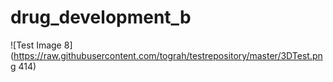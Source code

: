 # drug_development_b

![Test Image 8](https://raw.githubusercontent.com/tograh/testrepository/master/3DTest.png 414)
